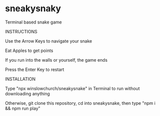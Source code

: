 # sneakysnaky
Terminal based snake game

INSTRUCTIONS

Use the Arrow Keys to navigate your snake

Eat Apples to get points

If you run into the walls or yourself, the game ends

Press the Enter Key to restart


INSTALLATION

Type "npx winslowchurch/sneakysnake" in Terminal to run without downloading anything

Otherwise, git clone this repository, cd into sneakysnake, then type "npm i && npm run play"
